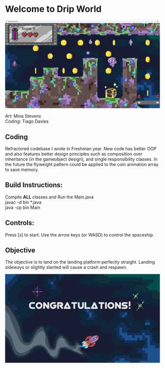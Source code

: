                                                                                   
# Welcome to Drip World
![](src/images/screen/ingameSS.png)

*Art*: Mina Stevens<br>
*Coding*: Tiago Davies

## Coding
Refractored codebase I wrote in Freshman year. New code has better OOP and also features better design principles such as composition over inheritance (in the gameobject design), and single responsibility classes. In the future the flyweight pattern could be applied to the coin animation array to save memory.

## Build Instructions:
Compile **ALL** classes and Run the Main.java <br>
javac -d bin *.java <br>
java -cp bin Main

## Controls:
Press [s] to start. 
Use the arrow keys (or WASD) to control the spaceship.

## Objective
The objective is to land on the landing platform perfectly straight.
Landing sideways or slightly slanted will cause a crash and respawn.

![](src/images/screen/victoryBackground.png)





